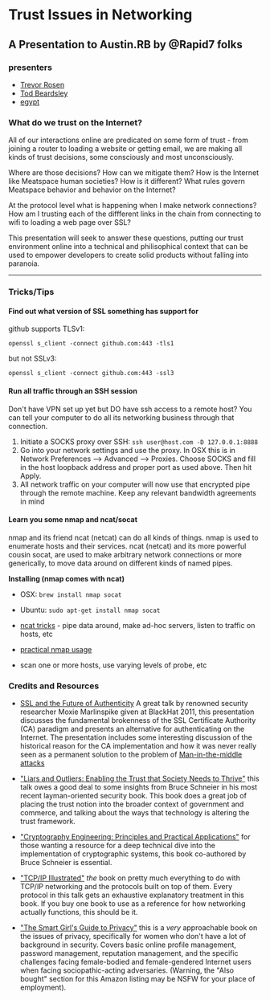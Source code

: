 # Trust Issues in Networking

## A Presentation to Austin.RB by @Rapid7 folks

### presenters
* [Trevor Rosen](https://twitter.com/trevrosen)
* [Tod Beardsley](https://twitter.com/todb)
* [egypt](https://twitter.com/egyp7)

### What do we trust on the Internet?
All of our interactions online are predicated on some form of trust -
from joining a router to loading a website or getting email, we
are making all kinds of trust decisions, some consciously and most
unconsciously.

Where are those decisions? How can we mitigate them? How is the Internet
like Meatspace human societies? How is it different? What rules govern
Meatspace behavior and behavior on the Internet?

At the protocol level what is happening when I make network connections?
How am I trusting each of the diffferent links in the chain from
connecting to wifi to loading a web page over SSL?

This presentation will seek to answer these questions, putting our trust
environment online into a technical and philisophical context that can
be used to empower developers to create solid products without falling
into paranoia.

<hr />


### Tricks/Tips

#### Find out what version of SSL something has support for

github supports TLSv1:

```
openssl s_client -connect github.com:443 -tls1
```


but not SSLv3:

```
openssl s_client -connect github.com:443 -ssl3
```

#### Run all traffic through an SSH session

Don't have VPN set up yet but DO have ssh access to a remote host? You
can tell your computer to do all its networking business through that
connection.

1. Initiate a SOCKS proxy over SSH: ``` ssh user@host.com -D 127.0.0.1:8888 ```
2. Go into your network settings and use the proxy. In OSX this is in
   Network Preferences --> Advanced --> Proxies. Choose SOCKS and fill
   in the host loopback address and proper port as used above. Then hit
   Apply.
3. All network traffic on your computer will now use that encrypted pipe
   through the remote machine. Keep any relevant bandwidth agreements in
   mind

#### Learn you some nmap and ncat/socat

nmap and its friend ncat (netcat) can do all kinds of things. nmap is
used to enumerate hosts and their services. ncat (netcat) and its more
powerful cousin socat, are used to make arbitrary network connections or
more generically, to move data around on different kinds of named pipes.

**Installing (nmap comes with ncat)**

* OSX: ```brew install nmap socat```
* Ubuntu: ```sudo apt-get install nmap socat```


* [ncat tricks](http://nmap.org/ncat/guide/ncat-tricks.html) - pipe data
  around, make ad-hoc servers, listen to traffic on hosts, etc
* [practical nmap usage](http://www.tecmint.com/nmap-command-examples/)
- scan one or more hosts, use varying levels of probe, etc


### Credits and Resources
* [SSL and the Future of Authenticity](http://www.youtube.com/watch?v=Z7Wl2FW2TcA) A great talk by renowned security researcher Moxie Marlinspike given at BlackHat 2011, this presentation discusses the fundamental brokenness of the SSL Certificate Authority (CA) paradigm and presents an alternative for authenticating on the Internet. The presentation includes some interesting discussion of the historical reason for the CA implementation and how it was never really seen as a permanent solution to the problem of [Man-in-the-middle attacks](http://en.wikipedia.org/wiki/Man-in-the-middle_attack)

* ["Liars and Outliers: Enabling the Trust that Society Needs to Thrive"](http://www.amazon.com/Liars-Outliers-Enabling-Society-Thrive-ebook/dp/B006ORT3KG/]) this talk owes a good deal to some insights from Bruce Schneier in his most recent layman-oriented security book. This book does a great job of placing the trust notion into the broader context of government and commerce, and talking about the ways that technology is altering the trust framework.

* ["Cryptography Engineering: Principles and Practical Applications"](http://www.amazon.com/Cryptography-Engineering-Principles-Practical-Applications/dp/0470474246/) for those wanting a resource for a deep technical dive into the implementation of cryptographic systems, this book co-authored by Bruce Schneier is essential.

* ["TCP/IP Illustrated"](http://www.amazon.com/TCP-Illustrated-Volume-Addison-Wesley-Professional/dp/0321336313/) *the* book on pretty much everything to do with TCP/IP networking and the protocols built on top of them. Every protocol in this talk gets an exhaustive explanatory treatment in this book. If you buy one book to use as a reference for how networking actually functions, this should be it.

* ["The Smart Girl's Guide to Privacy"](http://www.amazon.com/The-Smart-Girls-Guide-Privacy-ebook/dp/B00JBV3C6S) this is a *very* approachable book on the issues of privacy, specifically for women who don't have a lot of background in security.  Covers basic online profile management, password management, reputation management, and the specific challenges facing female-bodied and female-gendered Internet users when facing sociopathic-acting adversaries. (Warning, the "Also bought" section for this Amazon listing may be NSFW for your place of employment).


